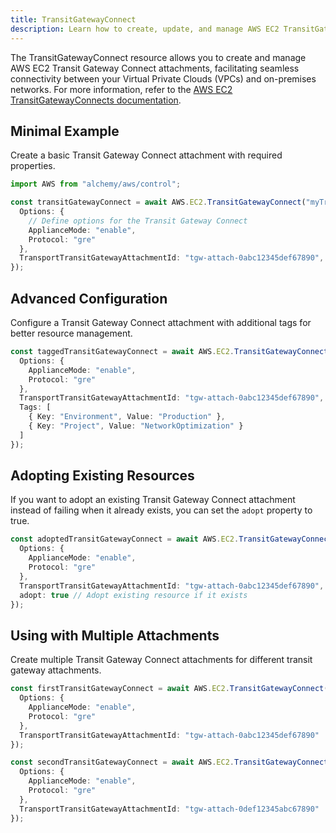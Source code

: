 ```yaml
---
title: TransitGatewayConnect
description: Learn how to create, update, and manage AWS EC2 TransitGatewayConnects using Alchemy Cloud Control.
---
```



The TransitGatewayConnect resource allows you to create and manage AWS EC2 Transit Gateway Connect attachments, facilitating seamless connectivity between your Virtual Private Clouds (VPCs) and on-premises networks. For more information, refer to the [AWS EC2 TransitGatewayConnects documentation](https://docs.aws.amazon.com/ec2/latest/userguide/).

## Minimal Example

Create a basic Transit Gateway Connect attachment with required properties.

```ts
import AWS from "alchemy/aws/control";

const transitGatewayConnect = await AWS.EC2.TransitGatewayConnect("myTransitGatewayConnect", {
  Options: {
    // Define options for the Transit Gateway Connect
    ApplianceMode: "enable",
    Protocol: "gre"
  },
  TransportTransitGatewayAttachmentId: "tgw-attach-0abc12345def67890", // Example attachment ID
});
```

## Advanced Configuration

Configure a Transit Gateway Connect attachment with additional tags for better resource management.

```ts
const taggedTransitGatewayConnect = await AWS.EC2.TransitGatewayConnect("taggedTransitGatewayConnect", {
  Options: {
    ApplianceMode: "enable",
    Protocol: "gre"
  },
  TransportTransitGatewayAttachmentId: "tgw-attach-0abc12345def67890",
  Tags: [
    { Key: "Environment", Value: "Production" },
    { Key: "Project", Value: "NetworkOptimization" }
  ]
});
```

## Adopting Existing Resources

If you want to adopt an existing Transit Gateway Connect attachment instead of failing when it already exists, you can set the `adopt` property to true.

```ts
const adoptedTransitGatewayConnect = await AWS.EC2.TransitGatewayConnect("adoptedTransitGatewayConnect", {
  Options: {
    ApplianceMode: "enable",
    Protocol: "gre"
  },
  TransportTransitGatewayAttachmentId: "tgw-attach-0abc12345def67890",
  adopt: true // Adopt existing resource if it exists
});
```

## Using with Multiple Attachments

Create multiple Transit Gateway Connect attachments for different transit gateway attachments.

```ts
const firstTransitGatewayConnect = await AWS.EC2.TransitGatewayConnect("firstTransitGatewayConnect", {
  Options: {
    ApplianceMode: "enable",
    Protocol: "gre"
  },
  TransportTransitGatewayAttachmentId: "tgw-attach-0abc12345def67890"
});

const secondTransitGatewayConnect = await AWS.EC2.TransitGatewayConnect("secondTransitGatewayConnect", {
  Options: {
    ApplianceMode: "enable",
    Protocol: "gre"
  },
  TransportTransitGatewayAttachmentId: "tgw-attach-0def12345abc67890"
});
```
